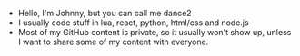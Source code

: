 - Hello, I'm Johnny, but you can call me dance2
- I usually code stuff in lua, react, python, html/css and node.js
- Most of my GitHub content is private, so it usually won't show up, unless I want to share some of my content with everyone.
